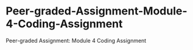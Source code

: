 # Peer-graded-Assignment-Module-4-Coding-Assignment
Peer-graded Assignment: Module 4 Coding Assignment
